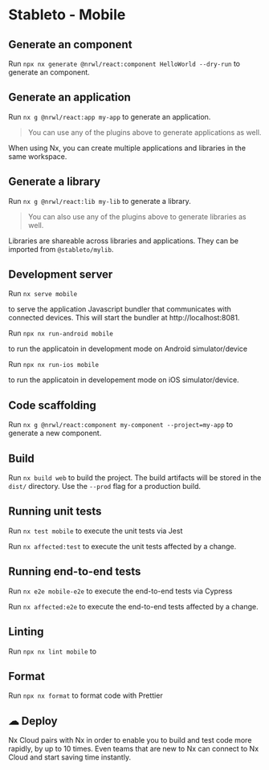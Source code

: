 

# Stableto - Mobile

## Generate an component
Run `npx nx generate @nrwl/react:component HelloWorld --dry-run` to generate an component.

## Generate an application

Run `nx g @nrwl/react:app my-app` to generate an application.

> You can use any of the plugins above to generate applications as well.

When using Nx, you can create multiple applications and libraries in the same workspace.

## Generate a library

Run `nx g @nrwl/react:lib my-lib` to generate a library.

> You can also use any of the plugins above to generate libraries as well.

Libraries are shareable across libraries and applications. They can be imported from `@stableto/mylib`.

## Development server

Run `nx serve mobile`

to serve the application Javascript bundler that communicates with connected devices. This will start the bundler at http://localhost:8081.

Run `npx nx run-android mobile`

to run the applicatoin in development mode on Android simulator/device

Run `npx nx run-ios mobile`

to run the applicatoin in developement mode on iOS simulator/device.

## Code scaffolding

Run `nx g @nrwl/react:component my-component --project=my-app` to generate a new component.

## Build

Run `nx build web` to build the project. The build artifacts will be stored in the `dist/` directory. Use the `--prod` flag for a production build.

## Running unit tests

Run `nx test mobile` to execute the unit tests via Jest

Run `nx affected:test` to execute the unit tests affected by a change.

## Running end-to-end tests

Run `nx e2e mobile-e2e` to execute the end-to-end tests via Cypress

Run `nx affected:e2e` to execute the end-to-end tests affected by a change.

## Linting
Run `npx nx lint mobile` to

## Format
Run `npx nx format` to format code with Prettier

## ☁ Deploy


Nx Cloud pairs with Nx in order to enable you to build and test code more rapidly, by up to 10 times. Even teams that are new to Nx can connect to Nx Cloud and start saving time instantly.
